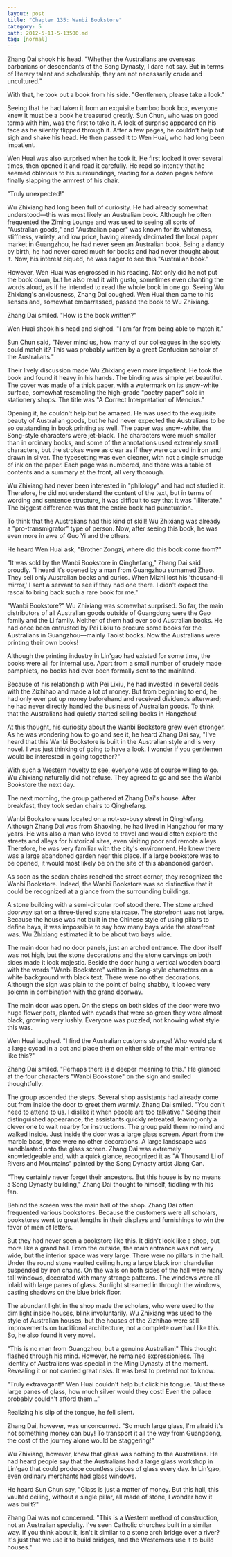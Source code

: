 ```yaml
---
layout: post
title: "Chapter 135: Wanbi Bookstore"
category: 5
path: 2012-5-11-5-13500.md
tag: [normal]
---
```


Zhang Dai shook his head. "Whether the Australians are overseas barbarians or descendants of the Song Dynasty, I dare not say. But in terms of literary talent and scholarship, they are not necessarily crude and uncultured."

With that, he took out a book from his side. "Gentlemen, please take a look."

Seeing that he had taken it from an exquisite bamboo book box, everyone knew it must be a book he treasured greatly. Sun Chun, who was on good terms with him, was the first to take it. A look of surprise appeared on his face as he silently flipped through it. After a few pages, he couldn't help but sigh and shake his head. He then passed it to Wen Huai, who had long been impatient.

Wen Huai was also surprised when he took it. He first looked it over several times, then opened it and read it carefully. He read so intently that he seemed oblivious to his surroundings, reading for a dozen pages before finally slapping the armrest of his chair.

"Truly unexpected!"

Wu Zhixiang had long been full of curiosity. He had already somewhat understood—this was most likely an Australian book. Although he often frequented the Ziming Lounge and was used to seeing all sorts of "Australian goods," and "Australian paper" was known for its whiteness, stiffness, variety, and low price, having already decimated the local paper market in Guangzhou, he had never seen an Australian book. Being a dandy by birth, he had never cared much for books and had never thought about it. Now, his interest piqued, he was eager to see this "Australian book."

However, Wen Huai was engrossed in his reading. Not only did he not put the book down, but he also read it with gusto, sometimes even chanting the words aloud, as if he intended to read the whole book in one go. Seeing Wu Zhixiang's anxiousness, Zhang Dai coughed. Wen Huai then came to his senses and, somewhat embarrassed, passed the book to Wu Zhixiang.

Zhang Dai smiled. "How is the book written?"

Wen Huai shook his head and sighed. "I am far from being able to match it."

Sun Chun said, "Never mind us, how many of our colleagues in the society could match it? This was probably written by a great Confucian scholar of the Australians."

Their lively discussion made Wu Zhixiang even more impatient. He took the book and found it heavy in his hands. The binding was simple yet beautiful. The cover was made of a thick paper, with a watermark on its snow-white surface, somewhat resembling the high-grade "poetry paper" sold in stationery shops. The title was "A Correct Interpretation of Mencius."

Opening it, he couldn't help but be amazed. He was used to the exquisite beauty of Australian goods, but he had never expected the Australians to be so outstanding in book printing as well. The paper was snow-white, the Song-style characters were jet-black. The characters were much smaller than in ordinary books, and some of the annotations used extremely small characters, but the strokes were as clear as if they were carved in iron and drawn in silver. The typesetting was even cleaner, with not a single smudge of ink on the paper. Each page was numbered, and there was a table of contents and a summary at the front, all very thorough.

Wu Zhixiang had never been interested in "philology" and had not studied it. Therefore, he did not understand the content of the text, but in terms of wording and sentence structure, it was difficult to say that it was "illiterate." The biggest difference was that the entire book had punctuation.

To think that the Australians had this kind of skill! Wu Zhixiang was already a "pro-transmigrator" type of person. Now, after seeing this book, he was even more in awe of Guo Yi and the others.

He heard Wen Huai ask, "Brother Zongzi, where did this book come from?"

"It was sold by the Wanbi Bookstore in Qinghefang," Zhang Dai said proudly. "I heard it's opened by a man from Guangzhou surnamed Zhao. They sell only Australian books and curios. When Mizhi lost his 'thousand-li mirror,' I sent a servant to see if they had one there. I didn't expect the rascal to bring back such a rare book for me."

"Wanbi Bookstore?" Wu Zhixiang was somewhat surprised. So far, the main distributors of all Australian goods outside of Guangdong were the Gao family and the Li family. Neither of them had ever sold Australian books. He had once been entrusted by Pei Lixiu to procure some books for the Australians in Guangzhou—mainly Taoist books. Now the Australians were printing their own books!

Although the printing industry in Lin'gao had existed for some time, the books were all for internal use. Apart from a small number of crudely made pamphlets, no books had ever been formally sent to the mainland.

Because of his relationship with Pei Lixiu, he had invested in several deals with the Zizhihao and made a lot of money. But from beginning to end, he had only ever put up money beforehand and received dividends afterward; he had never directly handled the business of Australian goods. To think that the Australians had quietly started selling books in Hangzhou!

At this thought, his curiosity about the Wanbi Bookstore grew even stronger. As he was wondering how to go and see it, he heard Zhang Dai say, "I've heard that this Wanbi Bookstore is built in the Australian style and is very novel. I was just thinking of going to have a look. I wonder if you gentlemen would be interested in going together?"

With such a Western novelty to see, everyone was of course willing to go. Wu Zhixiang naturally did not refuse. They agreed to go and see the Wanbi Bookstore the next day.

The next morning, the group gathered at Zhang Dai's house. After breakfast, they took sedan chairs to Qinghefang.

Wanbi Bookstore was located on a not-so-busy street in Qinghefang. Although Zhang Dai was from Shaoxing, he had lived in Hangzhou for many years. He was also a man who loved to travel and would often explore the streets and alleys for historical sites, even visiting poor and remote alleys. Therefore, he was very familiar with the city's environment. He knew there was a large abandoned garden near this place. If a large bookstore was to be opened, it would most likely be on the site of this abandoned garden.

As soon as the sedan chairs reached the street corner, they recognized the Wanbi Bookstore. Indeed, the Wanbi Bookstore was so distinctive that it could be recognized at a glance from the surrounding buildings.

A stone building with a semi-circular roof stood there. The stone arched doorway sat on a three-tiered stone staircase. The storefront was not large. Because the house was not built in the Chinese style of using pillars to define bays, it was impossible to say how many bays wide the storefront was. Wu Zhixiang estimated it to be about two bays wide.

The main door had no door panels, just an arched entrance. The door itself was not high, but the stone decorations and the stone carvings on both sides made it look majestic. Beside the door hung a vertical wooden board with the words "Wanbi Bookstore" written in Song-style characters on a white background with black text. There were no other decorations. Although the sign was plain to the point of being shabby, it looked very solemn in combination with the grand doorway.

The main door was open. On the steps on both sides of the door were two huge flower pots, planted with cycads that were so green they were almost black, growing very lushly. Everyone was puzzled, not knowing what style this was.

Wen Huai laughed. "I find the Australian customs strange! Who would plant a large cycad in a pot and place them on either side of the main entrance like this?"

Zhang Dai smiled. "Perhaps there is a deeper meaning to this." He glanced at the four characters "Wanbi Bookstore" on the sign and smiled thoughtfully.

The group ascended the steps. Several shop assistants had already come out from inside the door to greet them warmly. Zhang Dai smiled. "You don't need to attend to us. I dislike it when people are too talkative." Seeing their distinguished appearance, the assistants quickly retreated, leaving only a clever one to wait nearby for instructions. The group paid them no mind and walked inside. Just inside the door was a large glass screen. Apart from the marble base, there were no other decorations. A large landscape was sandblasted onto the glass screen. Zhang Dai was extremely knowledgeable and, with a quick glance, recognized it as "A Thousand Li of Rivers and Mountains" painted by the Song Dynasty artist Jiang Can.

"They certainly never forget their ancestors. But this house is by no means a Song Dynasty building," Zhang Dai thought to himself, fiddling with his fan.

Behind the screen was the main hall of the shop. Zhang Dai often frequented various bookstores. Because the customers were all scholars, bookstores went to great lengths in their displays and furnishings to win the favor of men of letters.

But they had never seen a bookstore like this. It didn't look like a shop, but more like a grand hall. From the outside, the main entrance was not very wide, but the interior space was very large. There were no pillars in the hall. Under the round stone vaulted ceiling hung a large black iron chandelier suspended by iron chains. On the walls on both sides of the hall were many tall windows, decorated with many strange patterns. The windows were all inlaid with large panes of glass. Sunlight streamed in through the windows, casting shadows on the blue brick floor.

The abundant light in the shop made the scholars, who were used to the dim light inside houses, blink involuntarily. Wu Zhixiang was used to the style of Australian houses, but the houses of the Zizhihao were still improvements on traditional architecture, not a complete overhaul like this. So, he also found it very novel.

"This is no man from Guangzhou, but a genuine Australian!" This thought flashed through his mind. However, he remained expressionless. The identity of Australians was special in the Ming Dynasty at the moment. Revealing it or not carried great risks. It was best to pretend not to know.

"Truly extravagant!" Wen Huai couldn't help but click his tongue. "Just these large panes of glass, how much silver would they cost! Even the palace probably couldn't afford them..."

Realizing his slip of the tongue, he fell silent.

Zhang Dai, however, was unconcerned. "So much large glass, I'm afraid it's not something money can buy! To transport it all the way from Guangdong, the cost of the journey alone would be staggering!"

Wu Zhixiang, however, knew that glass was nothing to the Australians. He had heard people say that the Australians had a large glass workshop in Lin'gao that could produce countless pieces of glass every day. In Lin'gao, even ordinary merchants had glass windows.

He heard Sun Chun say, "Glass is just a matter of money. But this hall, this vaulted ceiling, without a single pillar, all made of stone, I wonder how it was built?"

Zhang Dai was not concerned. "This is a Western method of construction, not an Australian specialty. I've seen Catholic churches built in a similar way. If you think about it, isn't it similar to a stone arch bridge over a river? It's just that we use it to build bridges, and the Westerners use it to build houses."